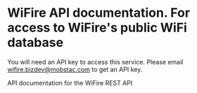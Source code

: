 # WiFire API documentation. For access to WiFire's public WiFi database

You will need an API key to access this service. Please email wifire.bizdev@mobstac.com to get an API key.

API documentation for the WiFire REST API
